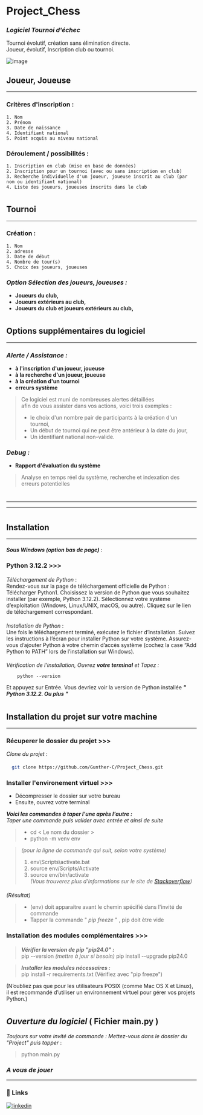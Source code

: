 
# Project_Chess
### **_Logiciel Tournoi d'échec_**
Tournoi évolutif, création sans élimination directe.  
Joueur, évolutif, Inscription club ou tournoi.  

![image](https://github.com/Gunther-C/Dossier-Zip/assets/162619333/c19fa904-b733-4805-808d-3cfd25147f66)
###
##
## Joueur, Joueuse
___
### Critères d'inscription :
    1. Nom
    2. Prénom 
    3. Date de naissance 
    4. Identifiant national   
    5. Point acquis au niveau national
### Déroulement / possibilités :
    1. Inscription en club (mise en base de données)
    2. Inscription pour un tournoi (avec ou sans inscription en club)
    3. Recherche individuelle d'un joueur, joueuse inscrit au club (par nom ou identifiant national)  
    4. Liste des joueurs, joueuses inscrits dans le club
#
## Tournoi
___
### Création :
    1. Nom
    2. adresse 
    3. Date de début
    4. Nombre de tour(s)   
    5. Choix des joueurs, joueuses

### **_Option Sélection des joueurs, joueuses :_**
- **Joueurs du club,**    
- **Joueurs extérieurs au club,**    
- **Joueurs du club et joueurs extérieurs au club,**    
#
## Options supplémentaires du logiciel
___
### **_Alerte / Assistance :_**
- **à l'inscription d'un joueur, joueuse**    
- **à la recherche d'un joueur, joueuse**     
- **à la création d'un tournoi**      
- **erreurs système**  
> Ce logiciel est muni de nombreuses alertes détaillées  
afin de vous assister dans vos actions, voici trois exemples : 
>- le choix d'un nombre pair de participants à la création d'un tournoi, 
>- Un début de tournoi qui ne peut être antérieur à la date du jour, 
>- Un identifiant national non-valide. 
### **_Debug :_**
- **Rapport d'évaluation du système**   
> Analyse en temps réel du système, recherche et indexation des erreurs potentielles
#
___
___
#
## Installation  
___
####
**_Sous Windows (option bas de page)_** :
####
### Python 3.12.2 >>>
####
_Téléchargement de Python_ :  
Rendez-vous sur la page de téléchargement officielle de Python : Télécharger Python1.
Choisissez la version de Python que vous souhaitez installer (par exemple, Python 3.12.2).
Sélectionnez votre système d’exploitation (Windows, Linux/UNIX, macOS, ou autre).
Cliquez sur le lien de téléchargement correspondant.
####
_Installation de Python_ :  
Une fois le téléchargement terminé, exécutez le fichier d’installation.
Suivez les instructions à l’écran pour installer Python sur votre système.
Assurez-vous d’ajouter Python à votre chemin d’accès système (cochez la case “Add Python to PATH” lors de l’installation sur Windows).
####
_Vérification de l’installation, Ouvrez **_votre terminal_** et Tapez :_  
 
        python --version 
Et appuyez sur Entrée. Vous devriez voir la version de Python installée **_" Python 3.12.2. Ou plus "_**  

#
## Installation du projet sur votre machine 
___
####
### Récuperer le dossier du projet >>>
_Clone du projet_ :
####
```bash
  git clone https://github.com/Gunther-C/Project_Chess.git
```

### Installer l'environement virtuel >>>
- Décompresser le dossier sur votre bureau
- Ensuite, ouvrez votre terminal  

**_Voici les commandes à taper l'une après l'autre :_**  
_Taper une commande puis valider avec entrée et ainsi de suite_

>- cd < Le nom du dossier >  
>- python -m venv env 

>_(pour la ligne de commande qui suit, selon votre système)_
> 1. env\Scripts\activate.bat   
> 2. source env/Scripts/Activate
> 3. source env/bin/activate  
>_(Vous trouverez plus d'informations sur le site de [Stackoverflow](https://stackoverflow.com/questions/18713086/virtualenv-wont-activate-on-windows/18713789#18713789))_  
####
_(Résultat)_  
>- (env) doit apparaitre avant le chemin spécifié dans l'invité de commande
>- Tapper la commande " _pip freeze_ " , pip doit ètre vide
###
### Installation des modules complémentaires >>>
####
> **_Vérifier la version de pip "pip24.0" :_**  
> pip --version _(mettre à jour si besoin)_ pip install --upgrade pip24.0  

> **_Installer les modules nécessaires :_**  
> pip install -r requirements.txt (Vérifiez avec "pip freeze")

(N’oubliez pas que pour les utilisateurs POSIX (comme Mac OS X et Linux), il est recommandé d’utiliser un environnement virtuel pour gérer vos projets Python.)  
#
## _Ouverture du logiciel_ ( Fichier main.py )
_Toujours sur votre invité de commande : Mettez-vous dans le dossier du "Project" puis tapper_ :
> python main.py
 
### _A vous de jouer_
___
### 🔗 Links

[![linkedin](https://www.linkedin.com/in/gunther-chevestrier-813344255?style=for-the-badge&logo=linkedin&logoColor=white)](https://www.linkedin.com/)
